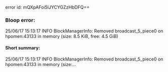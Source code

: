 error id: mQXpAFoi5lJYCYGZzHbDFQ==
### Bloop error:

25/06/17 15:13:17 INFO BlockManagerInfo: Removed broadcast_5_piece0 on hpomen:43133 in memory (size: 8.5 KiB, free: 4.5 GiB)
#### Short summary: 

25/06/17 15:13:17 INFO BlockManagerInfo: Removed broadcast_5_piece0 on hpomen:43133 in memory (size:...